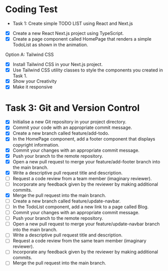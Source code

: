 # Coding Test

- Task 1: Create simple TODO LIST using React and Next.js

- [x] Create a new React Next.js project using TypeScript.
- [x] Create a page component called HomePage that renders a simple TodoList as shown in the animation.

Option A: Tailwind CSS

- [x] Install Tailwind CSS in your Next.js project.
- [x] Use Tailwind CSS utility classes to style the components you created in Task 1.
- [x] Show your Creativity
- [x] Make it responsive

# Task 3: Git and Version Control

- [x] Initialise a new Git repository in your project directory.
- [x] Commit your code with an appropriate commit message.
- [x] Create a new branch called feature/add-todo.
- [x] In the HomePage component, add a footer component that displays copyright information.
- [x] Commit your changes with an appropriate commit message.
- [x] Push your branch to the remote repository.
- [x] Open a new pull request to merge your feature/add-footer branch into the main branch.
- [x] Write a descriptive pull request title and description.
- [ ] Request a code review from a team member (imaginary reviewer).
- [ ] Incorporate any feedback given by the reviewer by making additional commits.
- [x] Merge the pull request into the main branch.
- [ ] Create a new branch called feature/update-navbar.
- [ ] In the TodoList component, add a new link to a page called Blog.
- [ ] Commit your changes with an appropriate commit message.
- [ ] Push your branch to the remote repository.
- [ ] Open a new pull request to merge your feature/update-navbar branch into the main branch.
- [ ] Write a descriptive pull request title and description.
- [ ] Request a code review from the same team member (imaginary reviewer).
- [ ] Incorporate any feedback given by the reviewer by making additional commits.
- [ ] Merge the pull request into the main branch.
